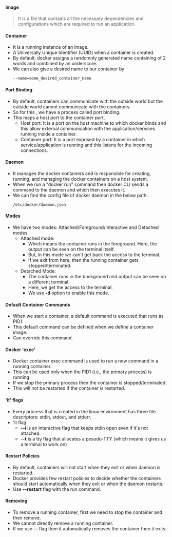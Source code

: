 #### Image
> It is a file that contains all the necessary dependencies and configurations which are required to run an application.

#### Container
- It is a running instance of an image.
- A Universally Unique Identifier (UUID) when a container is created.
- By default, docker assigns a randomnly generated name containing of 2 words and combined by an underscore.
- We can also give a desired name to our container by  
    ```
    --name=some_desired_container_name
    ```

#### Port Binding
- By default, containers can communicate with the outside world but the outside world cannot communicate with the containers.
- So for this , we have a process called port binding.
- This maps a host port to the container port.
    - Host port: It is a port on the host machine to which docker binds and this allow external communication with the application/services running inside a container.
    - Container port: It is a port exposed by a container in which service/application is running and this listens for the incoming connections.

#### Daemon
- It manages the docker containers and is responsible for creating, running, and managing the docker containers on a host system.
- When we run a "docker run" command then docker CLI sends a command to the daemon and which then executes it.
- We can find the config file of docker daemon in the below path:  
    ```
    /etc/docker/daemon.json
    ```

#### Modes
- We have two modes: Attached/Foreground/Interactive and Detached modes.
    - Attached mode: 
        - Which means the container runs in the foreground. Here, the output can be seen on the terminal itself.
        - But, in this mode we can't get back the access to the terminal.
        - If we exit from here, then the running container gets stopped/terminated.
    - Detached Mode:
        - The container runs in the background and output can be seen on a different terminal.
        - Here, we get the access to the terminal.
        - We use **-d** option to enable this mode.

#### Default Container Commands
- When we start a container, a default command is executed that runs as PID1.
- This default command can be defined when we define a container image.
- Can override this command.

#### Docker 'exec'
- Docker container exec command is used to run a new command in a running container.
- This can be used only when the PID1 (i.e., the primary process) is running.
- If we stop the primary process then the container is stopped/terminated.
- This will not be restarted if the container is restarted.

#### 'it' flags
- Every process that is created in the linux environment has three file descriptors: stdin, stdout, and stderr.
- 'it flag'
    - **--i** is an interactive flag that keeps stdin open even if it's not attached.
    - **--t** is a tty flag that allocates a pesudo-TTY (which means it gives us a terminal to work on)

#### Restart Policies
- By default, containers will not start when they exit or when daemon is restarted.
- Docker provides few restart policies to decide whether the containers should start automatically when they exit or when the daemon restarts.
- Use **--restart** flag with the run command.

#### Removing
- To remove a running container, first we need to stop the container and then remove.
- We cannot directly remove a running container.
- If we use **--** flag then it automatically removes the container then it exits.